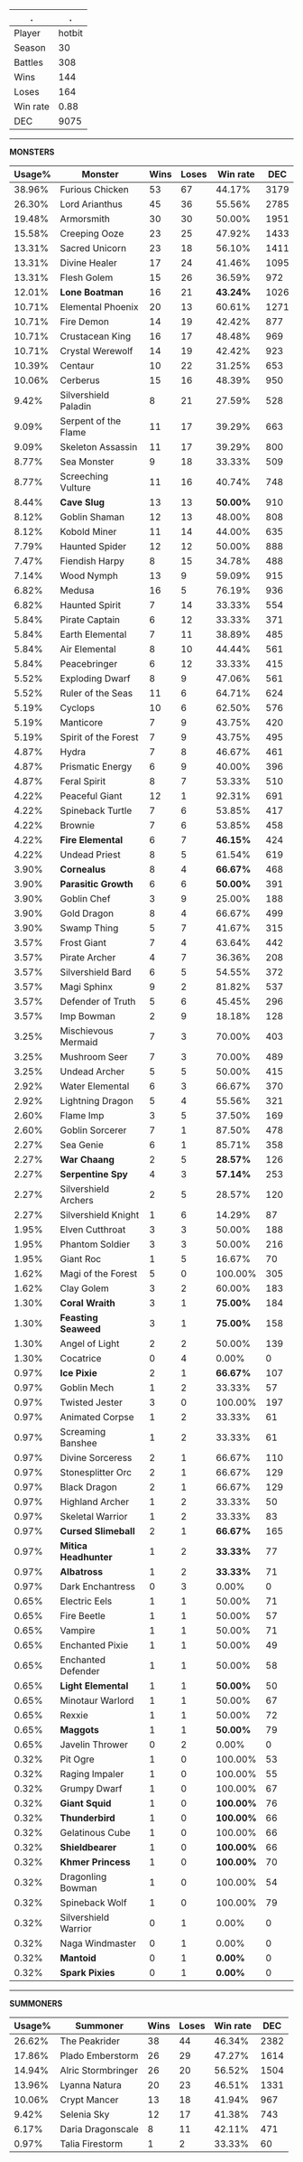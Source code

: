 .|.
|-|-
Player|hotbit
Season|30
Battles|308
Wins|144
Loses|164
Win rate|0.88
DEC|9075

---
**MONSTERS**

Usage%|Monster|Wins|Loses|Win rate|DEC|
-|-|-|-|-|-|
38.96%|Furious Chicken|53|67|44.17%|3179|
26.30%|Lord Arianthus|45|36|55.56%|2785|
19.48%|Armorsmith|30|30|50.00%|1951|
15.58%|Creeping Ooze|23|25|47.92%|1433|
13.31%|Sacred Unicorn|23|18|56.10%|1411|
13.31%|Divine Healer|17|24|41.46%|1095|
13.31%|Flesh Golem|15|26|36.59%|972|
12.01%|**Lone Boatman**|16|21|**43.24%**|1026|
10.71%|Elemental Phoenix|20|13|60.61%|1271|
10.71%|Fire Demon|14|19|42.42%|877|
10.71%|Crustacean King|16|17|48.48%|969|
10.71%|Crystal Werewolf|14|19|42.42%|923|
10.39%|Centaur|10|22|31.25%|653|
10.06%|Cerberus|15|16|48.39%|950|
9.42%|Silvershield Paladin|8|21|27.59%|528|
9.09%|Serpent of the Flame|11|17|39.29%|663|
9.09%|Skeleton Assassin|11|17|39.29%|800|
8.77%|Sea Monster|9|18|33.33%|509|
8.77%|Screeching Vulture|11|16|40.74%|748|
8.44%|**Cave Slug**|13|13|**50.00%**|910|
8.12%|Goblin Shaman|12|13|48.00%|808|
8.12%|Kobold Miner|11|14|44.00%|635|
7.79%|Haunted Spider|12|12|50.00%|888|
7.47%|Fiendish Harpy|8|15|34.78%|488|
7.14%|Wood Nymph|13|9|59.09%|915|
6.82%|Medusa|16|5|76.19%|936|
6.82%|Haunted Spirit|7|14|33.33%|554|
5.84%|Pirate Captain|6|12|33.33%|371|
5.84%|Earth Elemental|7|11|38.89%|485|
5.84%|Air Elemental|8|10|44.44%|561|
5.84%|Peacebringer|6|12|33.33%|415|
5.52%|Exploding Dwarf|8|9|47.06%|561|
5.52%|Ruler of the Seas|11|6|64.71%|624|
5.19%|Cyclops|10|6|62.50%|576|
5.19%|Manticore|7|9|43.75%|420|
5.19%|Spirit of the Forest|7|9|43.75%|495|
4.87%|Hydra|7|8|46.67%|461|
4.87%|Prismatic Energy|6|9|40.00%|396|
4.87%|Feral Spirit|8|7|53.33%|510|
4.22%|Peaceful Giant|12|1|92.31%|691|
4.22%|Spineback Turtle|7|6|53.85%|417|
4.22%|Brownie|7|6|53.85%|458|
4.22%|**Fire Elemental**|6|7|**46.15%**|424|
4.22%|Undead Priest|8|5|61.54%|619|
3.90%|**Cornealus**|8|4|**66.67%**|468|
3.90%|**Parasitic Growth**|6|6|**50.00%**|391|
3.90%|Goblin Chef|3|9|25.00%|188|
3.90%|Gold Dragon|8|4|66.67%|499|
3.90%|Swamp Thing|5|7|41.67%|315|
3.57%|Frost Giant|7|4|63.64%|442|
3.57%|Pirate Archer|4|7|36.36%|208|
3.57%|Silvershield Bard|6|5|54.55%|372|
3.57%|Magi Sphinx|9|2|81.82%|537|
3.57%|Defender of Truth|5|6|45.45%|296|
3.57%|Imp Bowman|2|9|18.18%|128|
3.25%|Mischievous Mermaid|7|3|70.00%|403|
3.25%|Mushroom Seer|7|3|70.00%|489|
3.25%|Undead Archer|5|5|50.00%|415|
2.92%|Water Elemental|6|3|66.67%|370|
2.92%|Lightning Dragon|5|4|55.56%|321|
2.60%|Flame Imp|3|5|37.50%|169|
2.60%|Goblin Sorcerer|7|1|87.50%|478|
2.27%|Sea Genie|6|1|85.71%|358|
2.27%|**War Chaang**|2|5|**28.57%**|126|
2.27%|**Serpentine Spy**|4|3|**57.14%**|253|
2.27%|Silvershield Archers|2|5|28.57%|120|
2.27%|Silvershield Knight|1|6|14.29%|87|
1.95%|Elven Cutthroat|3|3|50.00%|188|
1.95%|Phantom Soldier|3|3|50.00%|216|
1.95%|Giant Roc|1|5|16.67%|70|
1.62%|Magi of the Forest|5|0|100.00%|305|
1.62%|Clay Golem|3|2|60.00%|183|
1.30%|**Coral Wraith**|3|1|**75.00%**|184|
1.30%|**Feasting Seaweed**|3|1|**75.00%**|158|
1.30%|Angel of Light|2|2|50.00%|139|
1.30%|Cocatrice|0|4|0.00%|0|
0.97%|**Ice Pixie**|2|1|**66.67%**|107|
0.97%|Goblin Mech|1|2|33.33%|57|
0.97%|Twisted Jester|3|0|100.00%|197|
0.97%|Animated Corpse|1|2|33.33%|61|
0.97%|Screaming Banshee|1|2|33.33%|61|
0.97%|Divine Sorceress|2|1|66.67%|110|
0.97%|Stonesplitter Orc|2|1|66.67%|129|
0.97%|Black Dragon|2|1|66.67%|129|
0.97%|Highland Archer|1|2|33.33%|50|
0.97%|Skeletal Warrior|1|2|33.33%|83|
0.97%|**Cursed Slimeball**|2|1|**66.67%**|165|
0.97%|**Mitica Headhunter**|1|2|**33.33%**|77|
0.97%|**Albatross**|1|2|**33.33%**|71|
0.97%|Dark Enchantress|0|3|0.00%|0|
0.65%|Electric Eels|1|1|50.00%|71|
0.65%|Fire Beetle|1|1|50.00%|57|
0.65%|Vampire|1|1|50.00%|71|
0.65%|Enchanted Pixie|1|1|50.00%|49|
0.65%|Enchanted Defender|1|1|50.00%|58|
0.65%|**Light Elemental**|1|1|**50.00%**|50|
0.65%|Minotaur Warlord|1|1|50.00%|67|
0.65%|Rexxie|1|1|50.00%|72|
0.65%|**Maggots**|1|1|**50.00%**|79|
0.65%|Javelin Thrower|0|2|0.00%|0|
0.32%|Pit Ogre|1|0|100.00%|53|
0.32%|Raging Impaler|1|0|100.00%|55|
0.32%|Grumpy Dwarf|1|0|100.00%|67|
0.32%|**Giant Squid**|1|0|**100.00%**|76|
0.32%|**Thunderbird**|1|0|**100.00%**|66|
0.32%|Gelatinous Cube|1|0|100.00%|66|
0.32%|**Shieldbearer**|1|0|**100.00%**|66|
0.32%|**Khmer Princess**|1|0|**100.00%**|70|
0.32%|Dragonling Bowman|1|0|100.00%|54|
0.32%|Spineback Wolf|1|0|100.00%|79|
0.32%|Silvershield Warrior|0|1|0.00%|0|
0.32%|Naga Windmaster|0|1|0.00%|0|
0.32%|**Mantoid**|0|1|**0.00%**|0|
0.32%|**Spark Pixies**|0|1|**0.00%**|0|

---
**SUMMONERS**

Usage%|Summoner|Wins|Loses|Win rate|DEC|
-|-|-|-|-|-|
26.62%|The Peakrider|38|44|46.34%|2382|
17.86%|Plado Emberstorm|26|29|47.27%|1614|
14.94%|Alric Stormbringer|26|20|56.52%|1504|
13.96%|Lyanna Natura|20|23|46.51%|1331|
10.06%|Crypt Mancer|13|18|41.94%|967|
9.42%|Selenia Sky|12|17|41.38%|743|
6.17%|Daria Dragonscale|8|11|42.11%|471|
0.97%|Talia Firestorm|1|2|33.33%|60|
